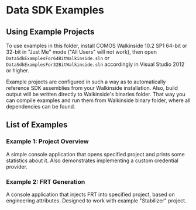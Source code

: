 Data SDK Examples
=================

## Using Example Projects

To use examples in this folder, install COMOS Walkinside 10.2 SP1 64-bit
or 32-bit in "Just Me" mode ("All Users" will not work), then open
`DataSdkExamplesFor64BitWalkinside.sln` or `DataSdkExamplesFor32BitWalkinside.sln`
accordingly in Visual Studio 2012 or higher.

Example projects are configured in such a way as to automatically reference
SDK assemblies from your Walkinside installation. Also, build output will be
written directly to Walkinside's binaries folder. That way you can compile
examples and run them from Walkinside binary folder, where all dependencies
can be found.


## List of Examples

### Example 1: Project Overview

A simple console application that opens specified project and prints some
statistics about it. Also demonstrates implementing a custom credential
provider.

### Example 2: FRT Generation

A console application that injects FRT into specified project, based on
engineering attributes. Designed to work with example "Stabilizer" project.

